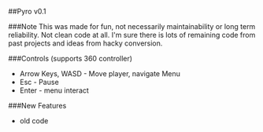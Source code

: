 ##Pyro v0.1

###Note
This was made for fun, not necessarily maintainability or long term reliability. Not clean code at all. I'm sure there is lots of remaining code from past projects and ideas from hacky conversion.

###Controls (supports 360 controller)
- Arrow Keys, WASD - Move player, navigate Menu
- Esc - Pause
- Enter - menu interact


###New Features
- old code
